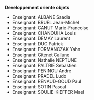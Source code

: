 **Developpement oriente objets**

- Enseignant: ALBANE Saadia
- Enseignant: BRUEL Jean-Michel
- Enseignant: CANUT Marie-Francoise
- Enseignant: CHANOUHA Louis
- Enseignant: DEMAY Laurent
- Enseignant: DUC Patrick
- Enseignant: FORMANCZAK Yahn
- Enseignant: Gitenet Callune
- Enseignant: Nathalie NEPTUNE
- Enseignant: PALTRIE Sebastien
- Enseignant: PENINOU Andre
- Enseignant: PRADEL Ludo
- Enseignant: RENAUD-GOUD Paul
- Enseignant: SOTIN Pascal
- Enseignant: SOULIE-KIEFFER Mael

